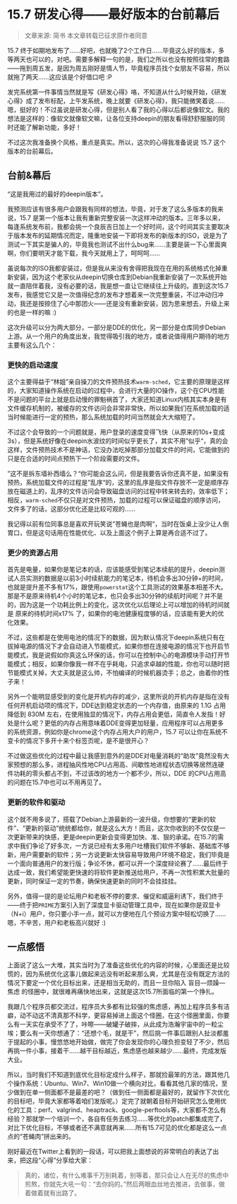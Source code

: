 # 15.7 研发心得——最好版本的台前幕后

> 文章来源: 简书 本文章转载已征求原作者同意

15.7 终于如期地发布了……好吧，也就晚了2个工作日……毕竟这么好的版本，多等两天也可以的，对吧。需要多解释一句的是，我们之所以也没有按照往常的套路——拖到周五发，是因为周五刚好是情人节，毕竟程序员找个女朋友不容易，所以就拖了两天……这应该是个好借口吧 :P

发完系统第一件事情当然就是写《研发心得》咯，不知道从什么时候开始，《研发心得》成了发布标配，上午发系统，晚上就要《研发心得》，我只能微笑着说……嗯，挺好的！不过虽说是研发心得，但是别人看了我的心得以后都说像软文。我的想法是这样的：像软文就像软文嘛，让各位支持deepin的朋友看得舒舒服服的同时还能了解新功能，多好！

不过这次我准备换个风格，重点是真实。所以，这次的心得我准备说说 15.7 这个版本的台前幕后。

## 台前&幕后

“这是我用过的最好的deepin版本”。

我预测应该有很多用户会跟我有同样的想法，毕竟，对于发了这么多版本的我来说，15.7 是第一个版本让我有重新完整安装一次这样冲动的版本。三年多以来，每逢系统发布前，我都会挑一个良辰吉日加上一个好时间，这个时间其实主要取决于版本发布的延期情况而定，隆重地安装一下即将发布的新版本的ISO，说是为了测试一下其实是骗人的，毕竟我也测试不出什么bug来……主要是装一下心里面爽啊，你们要明天才能下载，我今天就用上了，呵呵呵……

虽说每次的ISO我都安装过，但是我从来没有舍得把我现在在用的系统格式化掉重新安装，因为这个老家伙从deepin切换仓库到Debian我重新安装了一次系统开始就一直陪伴着我，没有必要的话，我是想一直让它继续往上升级的。直到这次15.7发布，我感觉它又是一次值得纪念的发布才想着来一次完整重装，不过冲动归冲动，我还是按捺住了心中那团火——还是没有重新安装，因为思来想去，升级上来的也是一样的嘛 :)

这次升级可以分为两大部分，一部分是DDE的优化，另一部分是仓库同步Debian上游。从一个用户的角度出发，我觉得吸引我的地方，或者说值得用户期待的地方主要有这么几个：

### 更快的启动速度

这个主要得益于“林姐”亲自操刀的文件预热技术`warm-sched`，它主要的原理是这样的，大家知道操作系统在启动的过程中，会进行大量的IO操作，这个在CPU性能不是问题的平台上就是启动慢的罪魁祸首了，大家还知道Linux内核其实本身是有文件缓存机制的，被缓存的文件访问会非常非常快，所以如果我们在系统加载的适当时候能进行一定的预热，那么系统加载的时间当然就会大大缩短了。

不过这个会导致的一个问题就是，用户登录的速度变得飞快（从原来的10s+变成3s），但是系统好像在deepin水波纹的时间似乎更长了，其实不用”似乎“，真的会这样，文件预热技术不是神话，它没办法吃掉那部分加载文件的时间，它能做到的只是在合适的时间点预热下一个阶段需要的文件。

”这不是拆东墙补西墙么？“你可能会这么问，但是我要告诉你还真不是，如果没有预热，系统加载文件的过程是”乱序“的，这里的乱序是指文件存放不一定是顺序存放在磁道上的，乱序的文件访问会导致磁盘访问的过程中转来转去的，效率低下；相反，`warm-sched`不仅只是对文件预热，加载的过程可以保证磁盘的顺序访问，文件多了的话，这部分优化还是比较可观的……

我记得以前有位同事总是喜欢开玩笑说”苍蝇也是肉啊“，当时在饭桌上没少让人倒胃口，但是这句话用在性能优化、以及上面这个例子上算是再合适不过了。

### 更少的资源占用

首先是电量，如果你是笔记本的话，应该能感受到笔记本续航的提升，deepin测试人员实测的数据是以前3小时续航能力的笔记本，待机会多出30分钟+的时间，也就是提升差不多有17%，跟使用`powerstat`这个工具测试的效果基本相差不大。那是不是原来待机4个小时的笔记本，也只会多出30分钟的续航时间呢？并不是的，因为这是一个功耗比例上的变化，这次优化以后理论上可以增加的待机时间就是 原来的待机时间x17% 了，如果你的电池健康程度够的话，应该能有更大的优化效果。

不过，这些都是在使用电池的情况下的数据，因为默认情况下deepin系统只有在拔掉电源的情况下才会自动进入节能模式，如果你想在连接电源的情况下也开启节能模式，我是说假如你真这么环保的话，你可以在控制中心的电源模块手动打开节能模式；相反，如果你像我一样不在乎耗电，只追求卓越的性能，你也可以随时把节能模式关掉，大丈夫就是这么帅，不怕编译的时候机器烫手；总之，由着你的性子来！

另外一个能明显感受到的变化是开机内存的减少，这里所说的开机内存是指在没有任何开机启动项的情况下，DDE达到稳定状态的一个内存值，由原来的 1.1G 占用降低到 830M 左右，在使用独显的情况下，内存占用会更低，简直令人发指！好处是什么呢？更低的内存占用意味着DDE变得更加轻量，应用程序可以占用更多的系统资源，例如你是chrome这个内存占用大户的用户，15.7 可以让你在系统不变卡的情况下多开十来个标签页呢，是不是很开心？

不过做这些优化的过程中最让我感到意外的是DDE对电量消耗的“助攻”竟然没有大家预想的那么多，进程抽风性地CPU占用高、间歇性地进程状态切换等居然连硬件功耗的零头都占不到，不过该改的地方一个都不少，所以，DDE 的CPU占用高的问题在15.7中也可以不用再见了。

### 更新的软件和驱动

这个就不用多说了，搭载了Debian上游最新的一波升级，你想要的“更新的软件”、“更新的驱动”统统都给你，就是这么大方！而且，这次你收到的不仅仅是一次更新带来的快感，更是deepin更新会变得更加快、准、狠的承诺。在15.7的需求中我们争论了好多次，一方说已经有太多用户吐槽我们软件不够新、基础库不够新，用户需要新的软件；另一方说更新太快容易导致用户环境不稳定，我们毕竟是一个面向普通用户的发行版；争论不休，都可以开一个深度辩论赛了……最后终于达成一致，我们希望能更快速的将软件更新推送给用户，不再一次性积累大批量的更新，同时保证一定的节奏，确保快速更新的同时不会挂挂挂。

另外，值得一提的是论坛用户和老板不停的要求、催促和威逼利诱下，我们终于——终于把`PRIME`方案引入到了深度显卡驱动管理工具中，现在如果你是双显卡（N+i）用户，你只要小手一点，就可以方便地在几个预设方案中轻松切换了……嗯，不辛苦，用户和老板高兴就好 :)

## 一点感悟

上面说了这么一大堆，其实当时为了准备这些优化的内容的时候，心里面还是比较慌的，因为系统优化这事儿做起来远没有听起来那么爽，尤其是在没有既定方法的情况下要定一个优化目标出来，还是相当无助的，而且一旦你陷入 盲目—烦躁—焦虑 的怪圈中，就很难再痛快地出来，这就是这次15.7所面临的第一个挣扎。

我跟几个程序员都交流过，程序员大多都有比较强的焦虑感，再加上程序员多有洁癖，动不动这不清真那不科学，更容易掉进上面这个怪圈，在这个怪圈里面，你要么有一天实在承受不了了，咔嚓——破罐子破摔，从此成为浩瀚宇宙中的一粒尘埃；要么有一天你想通了：“还想个毛，就是干”，然后挑一件事后跟别人扯淡都羞于提起的小事，慢悠悠地开始做，做完了你会发现你的心理负担变轻了不少，然后再挑一件小事，接着干……越干目标越近，焦虑感也越来越少……最终，完成发版大业。

所以，当时我们不知道到底优化目标定成什么样子，那就捡最笨的方法，跟其他几个操作系统：Ubuntu、Win7、Win10做一个横向对比，看看其他几家的情况，至少做到在单一侧面都不是最差的吧？（做到任一侧面都是最好的，就留作下次优化的目标吧，毕竟大家都等着咱们发版呢。）定完了就朝着目标开始研究怎么使用优化的工具：perf、valgrind、heaptrack、google-perftools等，大家都不怎么有经验？那就学一个培训一个，各自有任务去练习……等优化的patch都集成完了，对比下优化目标，不够或者还不满意就再来……所有15.7可见的优化都是这么一点点的“苍蝇肉”拼出来的。

刚好最近在Twitter上看到的一段话，可以把我上面想说的非常明白的表达了出来，把这段“心得”分享给大家：

> 真的，诸位，有什么难事千万别耗着，别等着，那只会让人在无尽的焦虑中煎熬，你就先大吼一句：“去你妈的。”然后两眼血丝地去推进，去做事，做着做着就有出路了。

